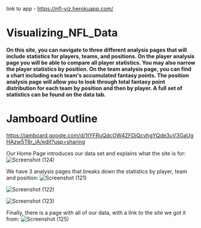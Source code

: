 
link to app - https://nfl-viz.herokuapp.com/

# Visualizing_NFL_Data

#### On this site, you can navigate to three different analysis pages that will include statistics for players, teams, and positions. On the player analysis page you will be able to compare all player statistics. You may also narrow the player statistics by position. On the team analysis page, you can find a chart including each team's accumulated fantasy points. The position analysis page will allow you to look through total fantasy point distribution for each team by position and then by player. A full set of statistics can be found on the data tab.



# Jamboard Outline
https://jamboard.google.com/d/1tYFRuQdcOW4ZFDjQcvhgYQde3uV3GaUgHAzw5T6r_iA/edit?usp=sharing

Our Home Page introduces our data set and explains what the site is for:
![Screenshot (124)](https://user-images.githubusercontent.com/89754154/164563979-aed822ba-f847-4720-bef6-4c5668a14174.png)

We have 3 analysis pages that breaks down the statistics by player, team and position:
![Screenshot (121)](https://user-images.githubusercontent.com/89754154/164564037-25ca0c9a-4834-40fe-a412-5344d86e47a4.png)

![Screenshot (122)](https://user-images.githubusercontent.com/89754154/164564076-ae6e020e-988a-496d-a5dd-6b476e36a78d.png)

![Screenshot (123)](https://user-images.githubusercontent.com/89754154/164564109-05ed5ca2-2eb4-47e0-8de1-19327dbc5345.png)

Finally, there is a page with all of our data, with a link to the site we got it from:
![Screenshot (125)](https://user-images.githubusercontent.com/89754154/164564151-989cf424-436b-4f59-8d08-b0141f5dcd3b.png)

